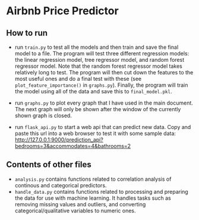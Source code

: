 # Airbnb Price Predictor

## How to run

- run `train.py` to test all the models and then train and save the final model to a file. The program will test three different regression models: the linear regression model, tree regressor model, and random forest regressor model. Note that the random forest regressor model takes relatively long to test. The program will then cut down the features to the most useful ones and do a final test with these (see `plot_feature_importance()` in `graphs.py`). Finally, the program will train the model using all of the data and save this to `final_model.pkl`.

- run `graphs.py` to plot every graph that I have used in the main document. The next graph will only be shown after the window of the currently shown graph is closed.

- run `flask_api.py` to start a web api that can predict new data. Copy and paste this url into a web browser to test it with some sample data: http://127.0.0.1:9000/prediction_api?bedrooms=3&accommodates=4&bathrooms=2

## Contents of other files

- `analysis.py` contains functions related to correlation analysis of continous and categorical predictors.
- `handle_data.py` contains functions related to processing and preparing the data for use with machine learning. It handles tasks such as removing missing values and outliers, and converting categorical/qualitative variables to numeric ones.